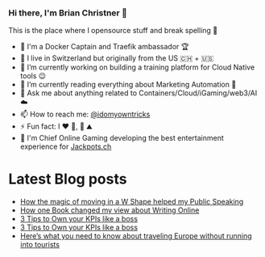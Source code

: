 ### Hi there, I'm Brian Christner 👋
This is the place where I opensource stuff and break spelling :rofl:

- 🐳 I'm a Docker Captain and Traefik ambassador :trophy:
- 📍 I live in Switzerland but originally from the US :switzerland: + :us:
- 🔭 I’m currently working on building a training platform for Cloud Native tools :wink:
- 🌱 I’m currently reading everything about Marketing Automation :book:
- 💬 Ask me about anything related to Containers/Cloud/iGaming/web3/AI :cloud:
- 📫 How to reach me: [@idomyowntricks](https://twitter.com/idomyowntricks)
- ⚡ Fun fact: I :heart: :bicyclist:, :ski: :mountain:
- 🎰 I'm Chief Online Gaming developing the best entertainment experience for [Jackpots.ch](https://www.jackpots.ch/)

# Latest Blog posts
<!-- BLOG-POST-LIST:START -->
- [How the magic of moving in a W Shape helped my Public Speaking](https://brianchristner.io/how-the-magic-of-moving-in-a-w-shape-helped-my-public-speaking/)
- [How one Book changed my view about Writing Online](https://brianchristner.io/how-one-book-changed-my-view-about-writing-online/)
- [3 Tips to Own your KPIs like a boss](https://dev.to/vegasbrianc/3-tips-to-own-your-kpis-like-a-boss-3nb1)
- [3 Tips to Own your KPIs like a boss](https://brianchristner.io/3-tips-to-own-your-kpis-like-a-boss/)
- [Here’s what you need to know about traveling Europe without running into tourists](https://brianchristner.io/heres-what-you-need-to-know-about-traveling-europe-without-running-into-tourists/)
<!-- BLOG-POST-LIST:END -->
